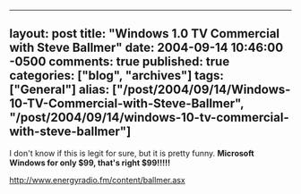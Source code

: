   ---
  layout: post
  title: "Windows 1.0 TV Commercial with Steve Ballmer"
  date: 2004-09-14 10:46:00 -0500
  comments: true
  published: true
  categories: ["blog", "archives"]
  tags: ["General"]
  alias: ["/post/2004/09/14/Windows-10-TV-Commercial-with-Steve-Ballmer", "/post/2004/09/14/windows-10-tv-commercial-with-steve-ballmer"]
  ---
<!-- more -->
<P>I don't know if this is legit for sure, but it is pretty funny. <STRONG>Microsoft Windows for only $99, that's right $99!!!!!</STRONG></P>
<P><A href="http://www.energyradio.fm/content/ballmer.asx">http://www.energyradio.fm/content/ballmer.asx</A></P>
